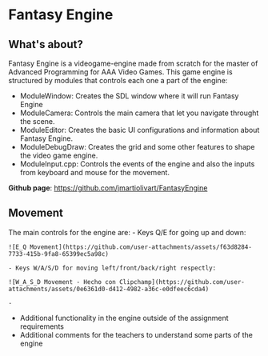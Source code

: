   # Fantasy Engine

  ## What's about?
  Fantasy Engine is a videogame-engine made from scratch for the master of Advanced Programming for AAA Video Games.
  This game engine is structured by modules that controls each one a part of the engine:
  - ModuleWindow: Creates the SDL window where it will run Fantasy Engine
  - ModuleCamera: Controls the main camera that let you navigate throught the scene.
  - ModuleEditor: Creates the basic UI configurations and information about Fantasy Engine.
  - ModuleDebugDraw: Creates the grid and some other features to shape the video game engine.
  - ModuleInput.cpp: Controls the events of the engine and also the inputs from keyboard and mouse for the movement.
 
    
  **Github page**: https://github.com/jmartiolivart/FantasyEngine  

  ## Movement
  The main controls for the engine are:
    - Keys Q/E for going up and down:  

    ![E_Q Movement](https://github.com/user-attachments/assets/f63d8284-7733-415b-9fa8-65399ec5a98c)

    - Keys W/A/S/D for moving left/front/back/right respectly:

    ![W_A_S_D Movement ‐ Hecho con Clipchamp](https://github.com/user-attachments/assets/0e6361d0-d412-4982-a36c-e0dfeec6cda4)

    - 
  
  
- Additional functionality in the engine outside of the assignment requirements
- Additional comments for the teachers to understand some parts of the engine
